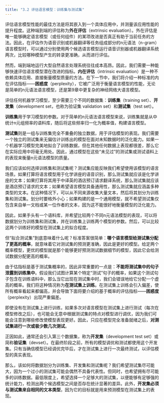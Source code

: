 ```yaml
---
title: "3.2 评估语言模型：训练集与测试集"
---
```


评估语言模型性能的最佳方法是将其嵌入到一个具体应用中，并测量该应用性能的提升程度。这种端到端的评估称为**外在评估**（extrinsic evaluation）。外在评估是唯一能够确定语言模型（或任何组件）的某项改进是否真正有助于当前任务的方法。因此，在评估作为语音识别或机器翻译等任务组成部分的n元语法（n-gram）语言模型时，可以通过分别使用两个候选语言模型运行语音识别器或机器翻译系统两次，比较哪种模型产生的转录更准确，从而进行评估。

然而，端到端地运行大型自然语言处理系统往往成本高昂。因此，我们需要一种能够快速评估语言模型潜在改进的指标。**内在评估**（intrinsic evaluation）是一种不依赖具体应用、直接衡量模型质量的方法。在下一节中，我们将介绍一种标准的内在评估指标——**困惑度**（perplexity），它被广泛用于衡量语言模型的性能，无论是简单的n元语法语言模型，还是第9章中更复杂的神经网络大语言模型。

评估任何机器学习模型，至少需要三个不同的数据集：**训练集**（training set）、**开发集**（development set，也称为验证集 validation set）和**测试集**（test set）。

**训练集**用于学习模型的参数。对于简单的n元语法语言模型来说，训练集就是从中统计n元组频率的语料库，随后将这些频率归一化为概率值，构建语言模型。

**测试集**则是一组与训练集完全不重叠的独立数据，用于评估模型的表现。我们需要一个独立的测试集来无偏估计训练出的模型在面对未知数据时的泛化能力。如果一个机器学习模型完美地拟合了训练数据，但在其他任何数据上表现都很差，那么它在实际应用中将毫无用处。因此，通过模型在这些“未见过”的测试集或测试语料上的表现来衡量n元语法模型的质量。

我们应该如何选择训练集和测试集呢？测试集应能反映我们希望使用该模型的语言场景。如果打算将语言模型用于化学讲座的语音识别，那么测试集就应该是化学讲座的文本；如果打算将其用于中译英的酒店预订请求翻译系统，那么测试集就应该是酒店预订请求的文本；如果希望语言模型具备通用性，那么测试集就应涵盖多种类型的文本。在这种情况下，可以从不同来源收集大量文本，然后将其划分为训练集和测试集。划分时要格外小心；如果构建的是一个通用模型，就不希望测试集仅包含来自单一文档或某一位作者的文本，因为这不能很好地衡量模型的泛化能力。

因此，如果手头有一个语料库，并希望比较两个不同n元语法模型的表现，可以将数据划分为训练集和测试集，并在训练集上训练两个模型的参数。然后，可以比较这两个训练好的模型在测试集上的拟合程度。

但“拟合测试集”到底意味着什么呢？标准答案很简单：**哪个语言模型给测试集分配了更高的概率**，就意味着它对测试集的预测更准确，因此是更好的模型。给定两个概率模型，更优的模型就是那个能够更好预测测试数据细节的模型，因此它会给测试数据分配更高的概率。

由于估指标是基于测试集概率的，因此非常重要的一点是：**不能将测试集中的句子泄露到训练集中**。假设我们试图计算某个特定“测试”句子的概率，如果这个测试句子包含在训练语料中，那么当它出现在测试集中时，我们会错误地给它分配一个虚高的概率。我们将这种情况称为**在测试集上训练**。在测试集上训练会引入偏差，使所有概率看起来都偏高，并会导致下面将要介绍的基于概率的评估指标——**困惑度**（perplexity）出现严重偏差。

即使没有在测试集上进行训练，如果多次对语言模型在测试集上进行测试（每次在模型修改之后），也可能会无意中根据测试集的特点对模型进行调优，因为我们可能会注意到哪些修改使模型表现更好。因此，只应在模型完全准备就绪之后，**对测试集进行一次或极少数几次测试**。

正因如此，通常还会引入第三个数据集，称为**开发集**（development test set）或简称**验证集**（devset）。在最终阶段之前，所有的模型调优和测试都使用这个开发集。只有当确信模型已经调优完毕后，才在测试集上进行一次最终测试，以评估模型的真实表现。

那么，该如何将数据划分为训练集、开发集和测试集呢？我们希望测试集尽可能大，因为一个过小的测试集可能会偶然不具备代表性。但同时，也希望拥有尽可能多的训练数据。最低限度上，希望选择一个足够大的测试集，以便能够有足够强的统计能力，检测出两个候选模型之间是否存在统计显著的差异。此外，**开发集必须与测试集来自相同的文本类型**，因为它的目标就是用来预测模型在测试集上的表现。
